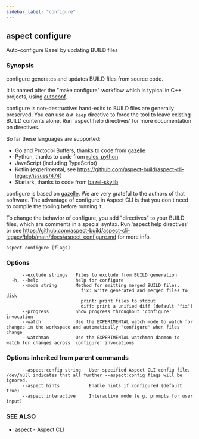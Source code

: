```yaml
---
sidebar_label: "configure"
---
```

## aspect configure

Auto-configure Bazel by updating BUILD files

### Synopsis

configure generates and updates BUILD files from source code.

It is named after the "make configure" workflow which is typical in C++ projects, using
[autoconf](https://www.gnu.org/software/autoconf/).

configure is non-destructive: hand-edits to BUILD files are generally preserved.
You can use a `# keep` directive to force the tool to leave existing BUILD contents alone.
Run 'aspect help directives' for more documentation on directives.

So far these languages are supported:
- Go and Protocol Buffers, thanks to code from [gazelle]
- Python, thanks to code from [rules_python]
- JavaScript (including TypeScript)
- Kotlin (experimental, see https://github.com/aspect-build/aspect-cli-legacy/issues/474)
- Starlark, thanks to code from [bazel-skylib]

configure is based on [gazelle]. We are very grateful to the authors of that software.
The advantage of configure in Aspect CLI is that you don't need to compile the tooling before running it.

[gazelle]: https://github.com/bazelbuild/bazel-gazelle
[rules_python]: https://github.com/bazelbuild/rules_python/tree/main/gazelle
[bazel-skylib]: https://github.com/bazelbuild/bazel-skylib/tree/main/gazelle

To change the behavior of configure, you add "directives" to your BUILD files, which are comments
in a special syntax.
Run 'aspect help directives' or see https://github.com/aspect-build/aspect-cli-legacy/blob/main/docs/aspect_configure.md for more info.


```
aspect configure [flags]
```

### Options

```
      --exclude strings   Files to exclude from BUILD generation
  -h, --help              help for configure
      --mode string       Method for emitting merged BUILD files.
                          	fix: write generated and merged files to disk
                          	print: print files to stdout
                          	diff: print a unified diff (default "fix")
      --progress          Show progress throughout 'configure' invocation
      --watch             Use the EXPERIMENTAL watch mode to watch for changes in the workspace and automatically 'configure' when files change
      --watchman          Use the EXPERIMENTAL watchman daemon to watch for changes across 'configure' invocations
```

### Options inherited from parent commands

```
      --aspect:config string   User-specified Aspect CLI config file. /dev/null indicates that all further --aspect:config flags will be ignored.
      --aspect:hints           Enable hints if configured (default true)
      --aspect:interactive     Interactive mode (e.g. prompts for user input)
```

### SEE ALSO

* [aspect](aspect.md)	 - Aspect CLI

